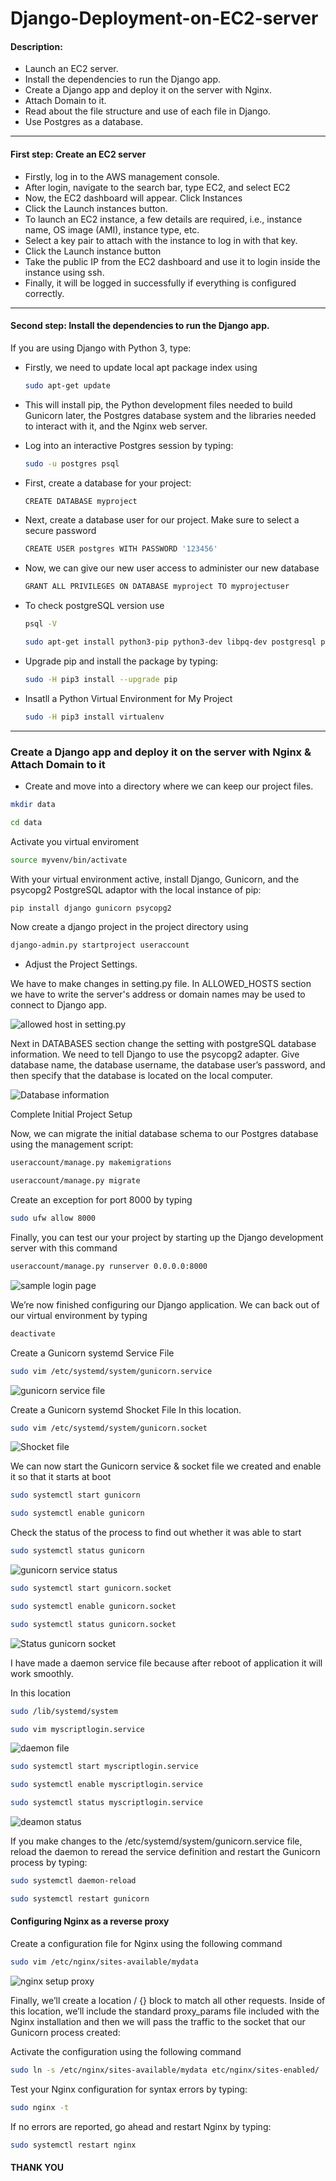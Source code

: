 # Django-Deployment-on-EC2-server

#### Description:

- Launch an EC2 server.
- Install the dependencies to run the Django app.
- Create a Django app and deploy it on the server with Nginx.
- Attach Domain to it.
- Read about the file structure and use of each file in Django.
- Use Postgres as a database.

---

#### First step: Create an EC2 server

  - Firstly, log in to the AWS management console.
  - After login, navigate to the search bar, type EC2, and select EC2
  - Now, the EC2 dashboard will appear. Click Instances
  - Click the Launch instances button.
  - To launch an EC2 instance, a few details are required, i.e., instance name, OS image (AMI), instance type, etc.
  - Select a key pair to attach with the instance to log in with that key.
  - Click the Launch instance button
  - Take the public IP from the EC2 dashboard and use it to login inside the instance using ssh.
  - Finally, it will be logged in successfully if everything is configured correctly.

---

####  Second step: Install the dependencies to run the Django app.

If you are using Django with Python 3, type:

- Firstly, we need to update local apt package index using

   ```sh
   sudo apt-get update
   ```
   
   
 - This will install pip, the Python development files needed to build Gunicorn later, the Postgres database system and the libraries needed to              interact  with it, and the Nginx web server.
 
- Log into an interactive Postgres session by typing:

  ```sh
  sudo -u postgres psql
  ```
  
- First, create a database for your project:

   ```sh
   CREATE DATABASE myproject
   ```
  
- Next, create a database user for our project. Make sure to select a secure password

   ```sh
   CREATE USER postgres WITH PASSWORD '123456'
   ```
  
- Now, we can give our new user access to administer our new database

  ```sh
  GRANT ALL PRIVILEGES ON DATABASE myproject TO myprojectuser
  ```

- To check postgreSQL version use 

  ```sh
  psql -V
  ```


  ```sh
  sudo apt-get install python3-pip python3-dev libpq-dev postgresql postgresql-contrib nginx
  ```
     

- Upgrade pip and install the package by typing:


   ```sh
   sudo -H pip3 install --upgrade pip
   ```


- Insatll a Python Virtual Environment for My Project  


   ```sh
   sudo -H pip3 install virtualenv
   ```


---

### Create a Django app and deploy it on the server with Nginx & Attach Domain to it

- Create and move into a directory where we can keep our project files.

```sh
mkdir data
``` 

```sh
cd data
```

 Activate you virtual enviroment 

```sh
source myvenv/bin/activate
```

With your virtual environment active, install Django, Gunicorn, and the psycopg2 PostgreSQL adaptor with the local instance of pip:

```sh
pip install django gunicorn psycopg2
```

Now create a django project in the project directory using 

```sh
django-admin.py startproject useraccount
```

-  Adjust the Project Settings.


  We have to make changes in setting.py file. In ALLOWED_HOSTS section we have to write the server's address or domain names may be used to connect to      Django app.
  

![allowed host in setting.py](https://user-images.githubusercontent.com/106643382/198976359-7d1f5fc0-ecc5-46dd-a42d-f5090418ea6d.png "allowed host in setting.py")


Next in DATABASES section change the setting with postgreSQL database information. We need to tell Django to use the psycopg2 adapter. Give database name, the database username, the database user’s password, and then specify that the database is located on the local computer.


![Database information](https://user-images.githubusercontent.com/106643382/198979509-65f34a03-9025-4678-9958-57c947126a3c.png "Database information")

Complete Initial Project Setup

Now, we can migrate the initial database schema to our Postgres database using the management script:

```sh
useraccount/manage.py makemigrations
```
```sh
useraccount/manage.py migrate
```
Create an exception for port 8000 by typing

```sh
sudo ufw allow 8000
```

Finally, you can test our your project by starting up the Django development server with this command

```sh
useraccount/manage.py runserver 0.0.0.0:8000
```
![sample login page](https://user-images.githubusercontent.com/106643382/198988099-407c2208-fb51-4b01-8e52-4ac565e5634b.png "sample login page")

We’re now finished configuring our Django application. We can back out of our virtual environment by typing

```sh
deactivate
```

Create a Gunicorn systemd Service File

```sh
sudo vim /etc/systemd/system/gunicorn.service
```
![gunicorn service file](https://user-images.githubusercontent.com/106643382/198989048-ad3249fd-0a06-4d35-a30c-e4aca3a7ad0e.png "gunicorn service file")


Create a Gunicorn systemd Shocket File In this location.

```sh
sudo vim /etc/systemd/system/gunicorn.socket
```

![Shocket file](https://user-images.githubusercontent.com/106643382/199003079-010a23e9-68a7-4a6e-a452-fedb1c0e45d4.png "Shocket file")


We can now start the Gunicorn service & socket file we created and enable it so that it starts at boot

```sh
sudo systemctl start gunicorn
```

```sh
sudo systemctl enable gunicorn
```

Check the status of the process to find out whether it was able to start

```sh
sudo systemctl status gunicorn
```

![gunicorn service status](https://user-images.githubusercontent.com/106643382/198992762-b93b4b90-d129-42f4-af13-c7e666b68a9e.png "gunicorn service status")



```sh
sudo systemctl start gunicorn.socket
```

```sh
sudo systemctl enable gunicorn.socket
```

```sh
sudo systemctl status gunicorn.socket
```

![Status gunicorn socket](https://user-images.githubusercontent.com/106643382/199006019-12da07c6-47fd-4660-acb6-d5dadab25eef.png "Status gunicorn socket")


I have made a daemon service file because after reboot of application it will work smoothly.
 
 In this location 
 
```sh
sudo /lib/systemd/system
```

```sh
sudo vim myscriptlogin.service
```

![daemon file](https://user-images.githubusercontent.com/106643382/198991205-19d8b868-aa13-4f09-810e-1cfede41c1f4.png "daemon file")

```sh
sudo systemctl start myscriptlogin.service
```

```sh
sudo systemctl enable myscriptlogin.service
```

```sh
sudo systemctl status myscriptlogin.service
```

![deamon status](https://user-images.githubusercontent.com/106643382/198993629-134f9e79-f590-416b-82c1-30f94dec7a57.png "deamon status")

If you make changes to the /etc/systemd/system/gunicorn.service file, reload the daemon to reread the service definition and restart the Gunicorn process by typing:

```sh
sudo systemctl daemon-reload
```

```sh
sudo systemctl restart gunicorn
```

#### Configuring Nginx as a reverse proxy

Create a configuration file for Nginx using the following command

```sh
sudo vim /etc/nginx/sites-available/mydata
```

![nginx setup proxy](https://user-images.githubusercontent.com/106643382/199008133-dbef8630-ab5f-4431-b390-7438daa5feb5.png "nginx setup proxy")

Finally, we’ll create a location / {} block to match all other requests. Inside of this location, we’ll include the standard proxy_params file included with the Nginx installation and then we will pass the traffic to the socket that our Gunicorn process created:


Activate the configuration using the following command

```sh
sudo ln -s /etc/nginx/sites-available/mydata etc/nginx/sites-enabled/
```

Test your Nginx configuration for syntax errors by typing:

```sh
sudo nginx -t
```

If no errors are reported, go ahead and restart Nginx by typing:

```sh
sudo systemctl restart nginx
```


#### THANK YOU
















